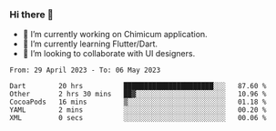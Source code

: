 ### Hi there 👋

<!--
**devcat37/devcat37** is a ✨ _special_ ✨ repository because its `README.md` (this file) appears on your GitHub profile.-->


- 🔭 I’m currently working on Chimicum application.
- 🌱 I’m currently learning Flutter/Dart.
- 👯 I’m looking to collaborate with UI designers.
<!-- - 🤔 I’m looking for help with ... -->

<!--START_SECTION:waka-->

```text
From: 29 April 2023 - To: 06 May 2023

Dart        20 hrs          ██████████████████████░░░   87.60 %
Other       2 hrs 30 mins   ██▓░░░░░░░░░░░░░░░░░░░░░░   10.96 %
CocoaPods   16 mins         ▒░░░░░░░░░░░░░░░░░░░░░░░░   01.18 %
YAML        2 mins          ░░░░░░░░░░░░░░░░░░░░░░░░░   00.20 %
XML         0 secs          ░░░░░░░░░░░░░░░░░░░░░░░░░   00.06 %
```

<!--END_SECTION:waka-->
